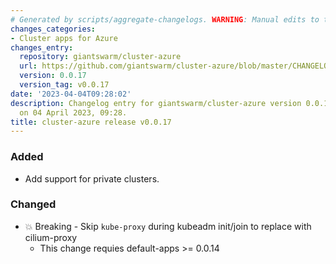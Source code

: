 ```yaml
---
# Generated by scripts/aggregate-changelogs. WARNING: Manual edits to this files will be overwritten.
changes_categories:
- Cluster apps for Azure
changes_entry:
  repository: giantswarm/cluster-azure
  url: https://github.com/giantswarm/cluster-azure/blob/master/CHANGELOG.md#0017---2023-04-04
  version: 0.0.17
  version_tag: v0.0.17
date: '2023-04-04T09:28:02'
description: Changelog entry for giantswarm/cluster-azure version 0.0.17, published
  on 04 April 2023, 09:28.
title: cluster-azure release v0.0.17
---
```


### Added
- Add support for private clusters.
### Changed
- :boom: Breaking - Skip `kube-proxy` during kubeadm init/join to replace with cilium-proxy
  - This change requies default-apps >= 0.0.14

